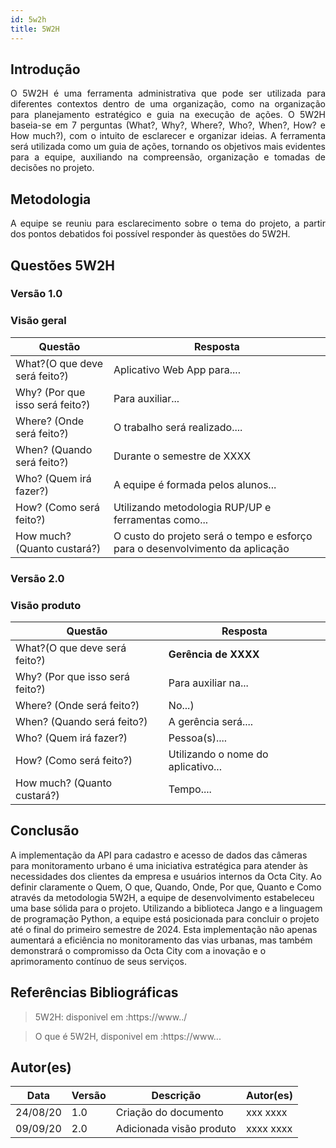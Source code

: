 ```yaml
---
id: 5w2h
title: 5W2H
---
```


## Introdução

<p align = "justify">
    O 5W2H é uma ferramenta administrativa  que pode ser utilizada para diferentes contextos dentro de uma organização, como na organização para planejamento estratégico e guia na execução de ações. O 5W2H baseia-se em 7 perguntas (What?, Why?, Where?, Who?, When?, How? e How much?), com o intuito de esclarecer e organizar ideias. A ferramenta será utilizada como um guia de ações, tornando os objetivos mais evidentes para a equipe, auxiliando na compreensão, organização e tomadas de decisões no projeto.
</p>

## Metodologia

<p align = "justify">
    A equipe se reuniu para esclarecimento sobre o tema do projeto, a partir dos pontos debatidos foi possível responder às questões do 5W2H.  
</p>


## Questões 5W2H

### Versão 1.0

### Visão geral

|Questão|Resposta|
|-------|--------|
|What?(O que deve será feito?)|Aplicativo Web App para.... |
|Why? (Por que isso será feito?)|Para auxiliar...|
|Where? (Onde será feito?)|O trabalho será realizado....|
|When? (Quando será feito?)|Durante o semestre de XXXX|
|Who? (Quem irá fazer?)|A equipe é formada pelos alunos...|
|How? (Como será feito?)|Utilizando metodologia RUP/UP e ferramentas como...|
|How much? (Quanto custará?)|O custo do projeto será o tempo e esforço para o desenvolvimento da aplicação|


### Versão 2.0

### Visão produto

|Questão|Resposta|
|-------|--------|
|What?(O que deve será feito?)| **Gerência de XXXX**|
|Why? (Por que isso será feito?)| Para auxiliar na...|
|Where? (Onde será feito?)|No...)|
|When? (Quando será feito?)| A gerência será....|
|Who? (Quem irá fazer?)| Pessoa(s)....|
|How? (Como será feito?)| Utilizando o nome do aplicativo... |
|How much? (Quanto custará?)|Tempo....|


## Conclusão

   A implementação da API para cadastro e acesso de dados das câmeras para monitoramento urbano é uma iniciativa estratégica para atender às necessidades dos clientes da empresa e usuários internos da Octa City. Ao definir claramente o Quem, O que, Quando, Onde, Por que, Quanto e Como através da metodologia 5W2H, a equipe de desenvolvimento estabeleceu uma base sólida para o projeto. Utilizando a biblioteca Jango e a linguagem de programação Python, a equipe está posicionada para concluir o projeto até o final do primeiro semestre de 2024. Esta implementação não apenas aumentará a eficiência no monitoramento das vias urbanas, mas também demonstrará o compromisso da Octa City com a inovação e o aprimoramento contínuo de seus serviços.
 
 
## Referências Bibliográficas
> 5W2H: disponivel em :https://www../

> O que é 5W2H, disponivel em :https://www...

## Autor(es)
| Data | Versão | Descrição | Autor(es) |
| -- | -- | -- | -- |
| 24/08/20 | 1.0 | Criação do documento | xxx xxxx | 
| 09/09/20 | 2.0 | Adicionada visão produto | xxxx xxxx | 
